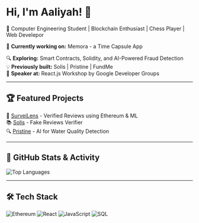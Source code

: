 # Hi, I'm Aaliyah! 👋  
🚀 Computer Engineering Student | Blockchain Enthusiast | Chess Player | Web Develepor  

 🌟 **Currently working on:** Memora - a Time Capsule App

🔍 **Exploring:** Smart Contracts, Solidity, and AI-Powered Fraud Detection  
💡 **Previously built:** Solis | Pristine | FundMe  
🎤 **Speaker at:** React.js Workshop by Google Developer Groups 

---

## 🏆 Featured Projects  
🚀 [SurveiLens](https://github.com/your-username/SurveiLens) - Verified Reviews using Ethereum & ML  
📚 [Solis](https://github.com/your-username/Solis) - Fake Reviews Verifier  
🔍 [Pristine](https://github.com/your-username/Pristine) - AI for Water Quality Detection  

---

## 🚀 GitHub Stats & Activity  
![Top Languages](https://github-readme-stats.vercel.app/api/top-langs/?username=AaliyahBatool&layout=compact&theme=radical)   

---

## 🛠️ Tech Stack  
![Ethereum](https://img.shields.io/badge/Blockchain-Ethereum-%2393c) ![React](https://img.shields.io/badge/Frontend-React-%2361DAFB) ![JavaScript](https://img.shields.io/badge/JavaScript-%23F7DF1E) ![SQL](https://img.shields.io/badge/Database-SQL-%2300758F)  
